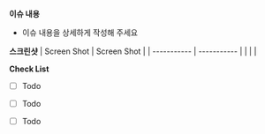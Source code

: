 **이슈 내용**
- 이슈 내용을 상세하게 작성해 주세요


**스크린샷**
| Screen Shot | Screen Shot |
| ----------- | ----------- |
|             |             |


**Check List**
- [ ] Todo
- [ ] Todo
- [ ] Todo


